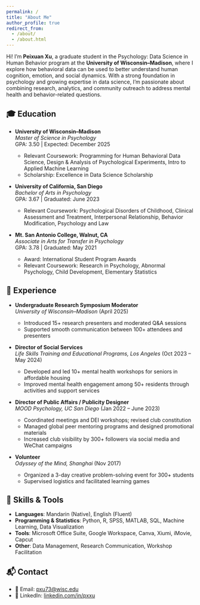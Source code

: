 ```yaml
---
permalink: /
title: "About Me"
author_profile: true
redirect_from: 
  - /about/
  - /about.html
---
```


Hi! I’m **Peixuan Xu**, a graduate student in the Psychology: Data Science in Human Behavior program at the **University of Wisconsin–Madison**, where I explore how behavioral data can be used to better understand human cognition, emotion, and social dynamics. With a strong foundation in psychology and growing expertise in data science, I’m passionate about combining research, analytics, and community outreach to address mental health and behavior-related questions.

## 🎓 Education

- **University of Wisconsin–Madison**  
  *Master of Science in Psychology*  
  GPA: 3.50 | Expected: December 2025  
  - Relevant Coursework: Programming for Human Behavioral Data Science, Design & Analysis of Psychological Experiments, Intro to Applied Machine Learning  
  - Scholarship: Excellence in Data Science Scholarship  

- **University of California, San Diego**  
  *Bachelor of Arts in Psychology*  
  GPA: 3.67 | Graduated: June 2023  
  - Relevant Coursework: Psychological Disorders of Childhood, Clinical Assessment and Treatment, Interpersonal Relationship, Behavior Modification, Psychology and Law  

- **Mt. San Antonio College, Walnut, CA**  
  *Associate in Arts for Transfer in Psychology*  
  GPA: 3.78 | Graduated: May 2021  
  - Award: International Student Program Awards  
  - Relevant Coursework: Research in Psychology, Abnormal Psychology, Child Development, Elementary Statistics

## 💼 Experience

- **Undergraduate Research Symposium Moderator**  
  *University of Wisconsin–Madison* (April 2025)  
  - Introduced 15+ research presenters and moderated Q&A sessions  
  - Supported smooth communication between 100+ attendees and presenters  

- **Director of Social Services**  
  *Life Skills Training and Educational Programs, Los Angeles* (Oct 2023 – May 2024)  
  - Developed and led 10+ mental health workshops for seniors in affordable housing  
  - Improved mental health engagement among 50+ residents through activities and support services  

- **Director of Public Affairs / Publicity Designer**  
  *MOOD Psychology, UC San Diego* (Jan 2022 – June 2023)  
  - Coordinated meetings and DEI workshops; revised club constitution  
  - Managed global peer mentoring programs and designed promotional materials  
  - Increased club visibility by 300+ followers via social media and WeChat campaigns  

- **Volunteer**  
  *Odyssey of the Mind, Shanghai* (Nov 2017)  
  - Organized a 3-day creative problem-solving event for 300+ students  
  - Supervised logistics and facilitated learning games  

## 🧠 Skills & Tools

- **Languages**: Mandarin (Native), English (Fluent)  
- **Programming & Statistics**: Python, R, SPSS, MATLAB, SQL, Machine Learning, Data Visualization  
- **Tools**: Microsoft Office Suite, Google Workspace, Canva, Xiumi, iMovie, Capcut  
- **Other**: Data Management, Research Communication, Workshop Facilitation

## 📬 Contact

- 📧 Email: [pxu73@wisc.edu](mailto:pxu73@wisc.edu)  
- 🔗 LinkedIn: [linkedin.com/in/pxxu](https://linkedin.com/in/pxxu) 

